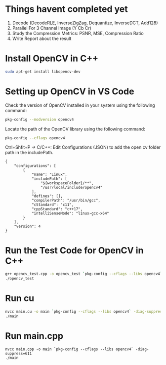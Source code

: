 # Things havent completed yet

1. Decode (DecodeRLE, InverseZigZag, Dequantize, InverseDCT, Add128)
2. Parallel For 3 Channel Image (Y Cb Cr)
3. Study the Compression Metrics: PSNR, MSE, Compression Ratio
4. Write Report about the result

# Install OpenCV in C++

```bash
sudo apt-get install libopencv-dev
```

# Setting up OpenCV in VS Code

Check the version of OpenCV installed in your system using the following command:

```bash
pkg-config --modversion opencv4
```

Locate the path of the OpenCV library using the following command:

```bash
pkg-config --cflags opencv4
```

Ctrl+Shfit+P -> C/C++: Edit Configurations (JSON) to add the open cv folder path in the includePath.

```
{
    "configurations": [
        {
            "name": "Linux",
            "includePath": [
                "${workspaceFolder}/**",
                "/usr/local/include/opencv4"
            ],
            "defines": [],
            "compilerPath": "/usr/bin/gcc",
            "cStandard": "c11",
            "cppStandard": "c++17",
            "intelliSenseMode": "linux-gcc-x64"
        }
    ],
    "version": 4
}
```

# Run the Test Code for OpenCV in C++

```bash
g++ opencv_test.cpp -o opencv_test `pkg-config --cflags --libs opencv4`
./opencv_test
```

# Run cu

```bash
nvcc main.cu -o main `pkg-config --cflags --libs opencv4` -diag-suppress=611
./main
```

# Run main.cpp

```
nvcc main.cpp -o main `pkg-config --cflags --libs opencv4` -diag-suppress=611
./main
```
